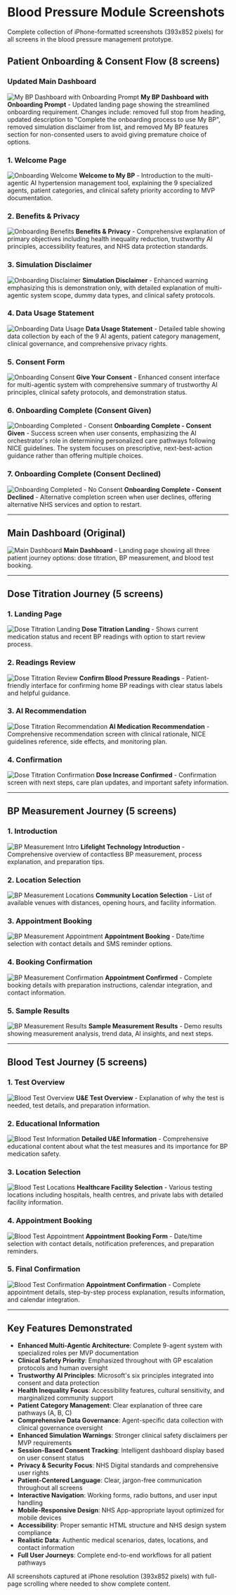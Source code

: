 # Blood Pressure Module Screenshots

Complete collection of iPhone-formatted screenshots (393x852 pixels) for all screens in the blood pressure management prototype.

## Patient Onboarding & Consent Flow (8 screens)

### Updated Main Dashboard
![My BP Dashboard with Onboarding Prompt](mybp-main-onboarding-prompt.png)
**My BP Dashboard with Onboarding Prompt** - Updated landing page showing the streamlined onboarding requirement. Changes include: removed full stop from heading, updated description to "Complete the onboarding process to use My BP", removed simulation disclaimer from list, and removed My BP features section for non-consented users to avoid giving premature choice of options.

### 1. Welcome Page
![Onboarding Welcome](onboarding-welcome.png)
**Welcome to My BP** - Introduction to the multi-agentic AI hypertension management tool, explaining the 9 specialized agents, patient categories, and clinical safety priority according to MVP documentation.

### 2. Benefits & Privacy
![Onboarding Benefits](onboarding-benefits.png)
**Benefits & Privacy** - Comprehensive explanation of primary objectives including health inequality reduction, trustworthy AI principles, accessibility features, and NHS data protection standards.

### 3. Simulation Disclaimer
![Onboarding Disclaimer](onboarding-disclaimer.png)
**Simulation Disclaimer** - Enhanced warning emphasizing this is demonstration only, with detailed explanation of multi-agentic system scope, dummy data types, and clinical safety protocols.

### 4. Data Usage Statement
![Onboarding Data Usage](onboarding-data-usage.png)
**Data Usage Statement** - Detailed table showing data collection by each of the 9 AI agents, patient category management, clinical governance, and comprehensive privacy rights.

### 5. Consent Form
![Onboarding Consent](onboarding-consent.png)
**Give Your Consent** - Enhanced consent interface for multi-agentic system with comprehensive summary of trustworthy AI principles, clinical safety protocols, and demonstration status.

### 6. Onboarding Complete (Consent Given)
![Onboarding Completed - Consent](onboarding-completed-consent.png)
**Onboarding Complete - Consent Given** - Success screen when user consents, emphasizing the AI orchestrator's role in determining personalized care pathways following NICE guidelines. The system focuses on prescriptive, next-best-action guidance rather than offering multiple choices.

### 7. Onboarding Complete (Consent Declined)
![Onboarding Completed - No Consent](onboarding-completed-no-consent.png)
**Onboarding Complete - Consent Declined** - Alternative completion screen when user declines, offering alternative NHS services and option to restart.

---

## Main Dashboard (Original)

![Main Dashboard](bp-main-dashboard.png)
**Main Dashboard** - Landing page showing all three patient journey options: dose titration, BP measurement, and blood test booking.

---

## Dose Titration Journey (5 screens)

### 1. Landing Page
![Dose Titration Landing](dose-titration-landing.png)
**Dose Titration Landing** - Shows current medication status and recent BP readings with option to start review process.

### 2. Readings Review
![Dose Titration Review](dose-titration-review.png)
**Confirm Blood Pressure Readings** - Patient-friendly interface for confirming home BP readings with clear status labels and helpful guidance.

### 3. AI Recommendation
![Dose Titration Recommendation](dose-titration-recommendation.png)
**AI Medication Recommendation** - Comprehensive recommendation screen with clinical rationale, NICE guidelines reference, side effects, and monitoring plan.

### 4. Confirmation
![Dose Titration Confirmation](dose-titration-confirmation.png)
**Dose Increase Confirmed** - Confirmation screen with next steps, care plan updates, and important safety information.

---

## BP Measurement Journey (5 screens)

### 1. Introduction
![BP Measurement Intro](bp-measurement-intro.png)
**Lifelight Technology Introduction** - Comprehensive overview of contactless BP measurement, process explanation, and preparation tips.

### 2. Location Selection
![BP Measurement Locations](bp-measurement-locations.png)
**Community Location Selection** - List of available venues with distances, opening hours, and facility information.

### 3. Appointment Booking
![BP Measurement Appointment](bp-measurement-appointment.png)
**Appointment Booking** - Date/time selection with contact details and SMS reminder options.

### 4. Booking Confirmation
![BP Measurement Confirmation](bp-measurement-confirmation.png)
**Appointment Confirmed** - Complete booking details with preparation instructions, calendar integration, and contact information.

### 5. Sample Results
![BP Measurement Results](bp-measurement-results.png)
**Sample Measurement Results** - Demo results showing measurement analysis, trend data, AI insights, and next steps.

---

## Blood Test Journey (5 screens)

### 1. Test Overview
![Blood Test Overview](blood-test-overview.png)
**U&E Test Overview** - Explanation of why the test is needed, test details, and preparation information.

### 2. Educational Information
![Blood Test Information](blood-test-information.png)
**Detailed U&E Information** - Comprehensive educational content about what the test measures and its importance for BP medication safety.

### 3. Location Selection
![Blood Test Locations](blood-test-locations.png)
**Healthcare Facility Selection** - Various testing locations including hospitals, health centres, and private labs with detailed facility information.

### 4. Appointment Booking
![Blood Test Appointment](blood-test-appointment.png)
**Appointment Booking Form** - Date/time selection with contact details, notification preferences, and preparation reminders.

### 5. Final Confirmation
![Blood Test Confirmation](blood-test-confirmation.png)
**Appointment Confirmation** - Complete appointment details, step-by-step process explanation, results information, and calendar integration.

---

## Key Features Demonstrated

- **Enhanced Multi-Agentic Architecture**: Complete 9-agent system with specialized roles per MVP documentation
- **Clinical Safety Priority**: Emphasized throughout with GP escalation protocols and human oversight
- **Trustworthy AI Principles**: Microsoft's six principles integrated into consent and data protection
- **Health Inequality Focus**: Accessibility features, cultural sensitivity, and marginalized community support
- **Patient Category Management**: Clear explanation of three care pathways (A, B, C)
- **Comprehensive Data Governance**: Agent-specific data collection with clinical governance oversight
- **Enhanced Simulation Warnings**: Stronger clinical safety disclaimers per MVP requirements
- **Session-Based Consent Tracking**: Intelligent dashboard display based on user consent status
- **Privacy & Security Focus**: NHS Digital standards and comprehensive user rights
- **Patient-Centered Language**: Clear, jargon-free communication throughout all screens
- **Interactive Navigation**: Working forms, radio buttons, and user input handling
- **Mobile-Responsive Design**: NHS App-appropriate layout optimized for mobile devices
- **Accessibility**: Proper semantic HTML structure and NHS design system compliance
- **Realistic Data**: Authentic medical scenarios, dates, locations, and contact information
- **Full User Journeys**: Complete end-to-end workflows for all patient pathways

All screenshots captured at iPhone resolution (393x852 pixels) with full-page scrolling where needed to show complete content.